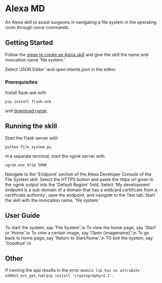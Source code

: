 # Alexa MD

An Alexa skill to assist surgeons in navigating a file system in the operating room through voice commands.

## Getting Started

Follow the [steps to create an Alexa skill](https://developer.amazon.com/docs/devconsole/create-a-skill-and-choose-the-interaction-model.html#create-a-new-skill) and give the skill the name and invocation name 'file system.'

Select 'JSON Editor' and open intents.json in the editor.

### Prerequisites

Install flask-ask with

```
pip install flask-ask
```
and [download ngrok](https://ngrok.com/download).


## Running the skill

Start the Flask server with

```
python file_system.py
```

In a separate terminal, start the ngrok server with

```
ngrok.exe http 5000
```

Navigate to the 'Endpoint' section of the Alexa Developer Console of the File System skill. Select the HTTPS button and paste the https url given in the ngrok output into the 'Default Region' field. Select 'My development endpoint is a sub-domain of a domain that has a wildcard certificate from a certificate authority', save the endpoint, and navigate to the Test tab. Start the skill with the invocation name, 'file system.'

## User Guide
To start the system, say 'File System'.\n
To view the home page, say 'Start' or 'Home'.\n
To view a certain image, say 'Open {imagename}'.\n
To go back to home page, say 'Return to Start/home'.\n
TO exit the system, say 'Goodbye'.\n

## Other

If running the app results in the error `module lib has no attribute x509v3_ext_get`, run
```pip install 'cryptography<2.2'```.
